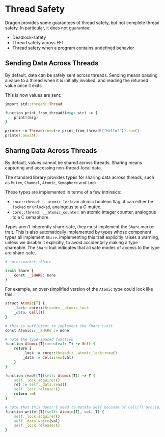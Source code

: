 # Thread Safety

Dragon provides some guarantees of thread safety, but not complete thread safety. In particular, it does not guarantee:
- Deadlock-safety
- Thread safety across FFI
- Thread safety when a program contains undefined behavior

## Sending Data Across Threads

By default, data can be safely sent across threads. Sending means passing a value to a thread when it is initially invoked, and reading the returned value once it exits.

This is how values are sent:

```ruby
import std::thread::Thread

function print_from_thread!(msg: str) -> {
    print!(msg)
}

printer := Thread::new(-> print_from_thread!("Hello!")).run()
printer.await()
```

## Sharing Data Across Threads

By default, values cannot be shared across threads. Sharing means capturing and accessing non-thread-local data.

The standard library provides types for sharing data across threads, such as `Mutex`, `Channel`, `Atomic`, `Semaphore` and `Lock`

These types are implemented in terms of a few intrinsics:

- `core::thread::__atomic_lock`: an atomic boolean flag, it can either be `locked` or `unlocked`, analogous to a C mutex.
- `core::thread::__atomic_counter`: an atomic integer counter, analogous to a C semaphore.

Types aren't inherently share-safe, they must implement the `Share` marker trait. This is also automatically implemented by types whose component types all implement `Share`. Implementing this trait explicitly raises a warning, unless we disable it explicitly, to avoid accidentally making a type shareable. The `Share` trait indicates that all safe modes of access to the type are share-safe.

```php
# core::marker::Share

trait Share {
    const __SHARE: none
}
```

For example, an over-simplified version of the `Atomic` type could look like this:

```ruby
struct Atomic[T] {
    _lock: core::thread::__atomic_lock
    _data: Cell[T]
}

# this is sufficient to implement the Share trait
const Atomic::__SHARE := none

# note the type-spaced function
function Atomic[T]::new(val: T) -> Self {
    return {
        _lock := core::thread::__atomic_lock::new()
        _data := Cell::new(val)
    }
}

function read![T](self: Atomic[T]) -> T {
    self._lock.acquire!()
    ret := self._data.read()
    self._lock.release!()
    return ret
}

# note that this doesn't need to mutate self because of Cell[T] providing interior mutability
function write![T](self: Atomic[T], val: T) {
    self._lock.acquire!()
    self._data.write(val)
    self._lock.release!()
}
```
